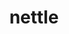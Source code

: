 ---
title: "nettle"
layout: cache
categories: [package, develop]
meta: {"versions": ["3.9.1"], "compilers": ["apple-clang@=15.0.0", "gcc@=10.2.1", "gcc@=10.5.0", "gcc@=11.4.0", "gcc@=13.3.0", "gcc@=7.5.0"], "oss": ["centos7", "rhel8", "ubuntu18.04", "ubuntu22.04", "ventura"], "platforms": ["darwin", "linux"], "targets": ["aarch64", "x86_64_v3"], "stacks": ["developer-tools", "developer-tools-aarch64-linux-gnu", "developer-tools-darwin", "developer-tools-manylinux2014", "developer-tools-x86_64_v3-linux-gnu", "hep", "root"], "num_specs": 16, "num_specs_by_stack": {"root": 16, "developer-tools-darwin": 1, "developer-tools-manylinux2014": 1, "developer-tools-x86_64_v3-linux-gnu": 4, "developer-tools-aarch64-linux-gnu": 4, "developer-tools": 2, "hep": 4}}
spec_details: [{"hash": "2hbkxu7a2ofhy7kavmzuhul6yhwbxbnx", "compiler": "apple-clang@=15.0.0", "versions": ["3.9.1"], "os": "ventura", "platform": "darwin", "target": "aarch64", "variants": ["build_system=autotools"], "stacks": ["root", "developer-tools-darwin"], "size": "-", "tarball": "https://binaries.spack.io/develop/build_cache/darwin-ventura-aarch64/apple-clang-15.0.0/nettle-3.9.1/darwin-ventura-aarch64-apple-clang-15.0.0-nettle-3.9.1-2hbkxu7a2ofhy7kavmzuhul6yhwbxbnx.spack"}, {"hash": "esql24223vmifg2nbuljoqdzppkfkufl", "compiler": "gcc@=10.2.1", "versions": ["3.9.1"], "os": "centos7", "platform": "linux", "target": "x86_64_v3", "variants": ["build_system=autotools"], "stacks": ["root", "developer-tools-manylinux2014"], "size": "-", "tarball": "https://binaries.spack.io/develop/build_cache/linux-centos7-x86_64_v3/gcc-10.2.1/nettle-3.9.1/linux-centos7-x86_64_v3-gcc-10.2.1-nettle-3.9.1-esql24223vmifg2nbuljoqdzppkfkufl.spack"}, {"hash": "qjhcmqd7b6ibaelhre7u3y7udt2e5dah", "compiler": "gcc@=10.5.0", "versions": ["3.9.1"], "os": "centos7", "platform": "linux", "target": "x86_64_v3", "variants": ["build_system=autotools"], "stacks": ["root", "developer-tools-x86_64_v3-linux-gnu"], "size": "-", "tarball": "https://binaries.spack.io/develop/build_cache/linux-centos7-x86_64_v3/gcc-10.5.0/nettle-3.9.1/linux-centos7-x86_64_v3-gcc-10.5.0-nettle-3.9.1-qjhcmqd7b6ibaelhre7u3y7udt2e5dah.spack"}, {"hash": "vfv7c2z2neycb5nzkjqgzalglocmgqau", "compiler": "gcc@=10.5.0", "versions": ["3.9.1"], "os": "centos7", "platform": "linux", "target": "x86_64_v3", "variants": ["build_system=autotools"], "stacks": ["root", "developer-tools-x86_64_v3-linux-gnu"], "size": "-", "tarball": "https://binaries.spack.io/develop/build_cache/linux-centos7-x86_64_v3/gcc-10.5.0/nettle-3.9.1/linux-centos7-x86_64_v3-gcc-10.5.0-nettle-3.9.1-vfv7c2z2neycb5nzkjqgzalglocmgqau.spack"}, {"hash": "zvwpfcjzcse7vsdxat4h7xl44cd4py32", "compiler": "gcc@=10.5.0", "versions": ["3.9.1"], "os": "centos7", "platform": "linux", "target": "x86_64_v3", "variants": ["build_system=autotools"], "stacks": ["root", "developer-tools-x86_64_v3-linux-gnu"], "size": "-", "tarball": "https://binaries.spack.io/develop/build_cache/linux-centos7-x86_64_v3/gcc-10.5.0/nettle-3.9.1/linux-centos7-x86_64_v3-gcc-10.5.0-nettle-3.9.1-zvwpfcjzcse7vsdxat4h7xl44cd4py32.spack"}, {"hash": "sj6tazj47apiyrumj2jubcwi5czy7fqe", "compiler": "gcc@=10.5.0", "versions": ["3.9.1"], "os": "centos7", "platform": "linux", "target": "x86_64_v3", "variants": ["build_system=autotools"], "stacks": ["root", "developer-tools-x86_64_v3-linux-gnu"], "size": "-", "tarball": "https://binaries.spack.io/develop/build_cache/linux-centos7-x86_64_v3/gcc-10.5.0/nettle-3.9.1/linux-centos7-x86_64_v3-gcc-10.5.0-nettle-3.9.1-sj6tazj47apiyrumj2jubcwi5czy7fqe.spack"}, {"hash": "5brpgwh55whpij4dqt5w5ty2qbpqa7lc", "compiler": "gcc@=13.3.0", "versions": ["3.9.1"], "os": "rhel8", "platform": "linux", "target": "aarch64", "variants": ["build_system=autotools"], "stacks": ["root", "developer-tools-aarch64-linux-gnu"], "size": "-", "tarball": "https://binaries.spack.io/develop/build_cache/linux-rhel8-aarch64/gcc-13.3.0/nettle-3.9.1/linux-rhel8-aarch64-gcc-13.3.0-nettle-3.9.1-5brpgwh55whpij4dqt5w5ty2qbpqa7lc.spack"}, {"hash": "reysrsdgjzp6molpifkj7aec55bkvjtr", "compiler": "gcc@=13.3.0", "versions": ["3.9.1"], "os": "rhel8", "platform": "linux", "target": "aarch64", "variants": ["build_system=autotools"], "stacks": ["root", "developer-tools-aarch64-linux-gnu"], "size": "-", "tarball": "https://binaries.spack.io/develop/build_cache/linux-rhel8-aarch64/gcc-13.3.0/nettle-3.9.1/linux-rhel8-aarch64-gcc-13.3.0-nettle-3.9.1-reysrsdgjzp6molpifkj7aec55bkvjtr.spack"}, {"hash": "rom4oxi7j7p7e3z44k4l2irop3cwn4vg", "compiler": "gcc@=13.3.0", "versions": ["3.9.1"], "os": "rhel8", "platform": "linux", "target": "aarch64", "variants": ["build_system=autotools"], "stacks": ["root", "developer-tools-aarch64-linux-gnu"], "size": "-", "tarball": "https://binaries.spack.io/develop/build_cache/linux-rhel8-aarch64/gcc-13.3.0/nettle-3.9.1/linux-rhel8-aarch64-gcc-13.3.0-nettle-3.9.1-rom4oxi7j7p7e3z44k4l2irop3cwn4vg.spack"}, {"hash": "eg76v4peyc3u65sx4mgxajdsb76pqtey", "compiler": "gcc@=13.3.0", "versions": ["3.9.1"], "os": "rhel8", "platform": "linux", "target": "aarch64", "variants": ["build_system=autotools"], "stacks": ["root", "developer-tools-aarch64-linux-gnu"], "size": "-", "tarball": "https://binaries.spack.io/develop/build_cache/linux-rhel8-aarch64/gcc-13.3.0/nettle-3.9.1/linux-rhel8-aarch64-gcc-13.3.0-nettle-3.9.1-eg76v4peyc3u65sx4mgxajdsb76pqtey.spack"}, {"hash": "zga66kpyenifg7tdfgjvnz3bqkgojhsp", "compiler": "gcc@=7.5.0", "versions": ["3.9.1"], "os": "ubuntu18.04", "platform": "linux", "target": "x86_64_v3", "variants": ["build_system=autotools"], "stacks": ["root", "developer-tools"], "size": "-", "tarball": "https://binaries.spack.io/develop/build_cache/linux-ubuntu18.04-x86_64_v3/gcc-7.5.0/nettle-3.9.1/linux-ubuntu18.04-x86_64_v3-gcc-7.5.0-nettle-3.9.1-zga66kpyenifg7tdfgjvnz3bqkgojhsp.spack"}, {"hash": "qzcetbjb7qetq7ibx32brohube4tdj2s", "compiler": "gcc@=7.5.0", "versions": ["3.9.1"], "os": "ubuntu18.04", "platform": "linux", "target": "x86_64_v3", "variants": ["build_system=autotools"], "stacks": ["root", "developer-tools"], "size": "-", "tarball": "https://binaries.spack.io/develop/build_cache/linux-ubuntu18.04-x86_64_v3/gcc-7.5.0/nettle-3.9.1/linux-ubuntu18.04-x86_64_v3-gcc-7.5.0-nettle-3.9.1-qzcetbjb7qetq7ibx32brohube4tdj2s.spack"}, {"hash": "hgrbnrhv4zsxiacyy77axt4i5cxzge5h", "compiler": "gcc@=11.4.0", "versions": ["3.9.1"], "os": "ubuntu22.04", "platform": "linux", "target": "x86_64_v3", "variants": ["build_system=autotools"], "stacks": ["root", "hep"], "size": "-", "tarball": "https://binaries.spack.io/develop/build_cache/linux-ubuntu22.04-x86_64_v3/gcc-11.4.0/nettle-3.9.1/linux-ubuntu22.04-x86_64_v3-gcc-11.4.0-nettle-3.9.1-hgrbnrhv4zsxiacyy77axt4i5cxzge5h.spack"}, {"hash": "n6qnwmsnaqqtlyit6qxa3c3nn2b3vlfd", "compiler": "gcc@=11.4.0", "versions": ["3.9.1"], "os": "ubuntu22.04", "platform": "linux", "target": "x86_64_v3", "variants": ["build_system=autotools"], "stacks": ["root", "hep"], "size": "-", "tarball": "https://binaries.spack.io/develop/build_cache/linux-ubuntu22.04-x86_64_v3/gcc-11.4.0/nettle-3.9.1/linux-ubuntu22.04-x86_64_v3-gcc-11.4.0-nettle-3.9.1-n6qnwmsnaqqtlyit6qxa3c3nn2b3vlfd.spack"}, {"hash": "gnc5jef33u4ipgdm5brltgfv6brcdjp3", "compiler": "gcc@=11.4.0", "versions": ["3.9.1"], "os": "ubuntu22.04", "platform": "linux", "target": "x86_64_v3", "variants": ["build_system=autotools"], "stacks": ["root", "hep"], "size": "-", "tarball": "https://binaries.spack.io/develop/build_cache/linux-ubuntu22.04-x86_64_v3/gcc-11.4.0/nettle-3.9.1/linux-ubuntu22.04-x86_64_v3-gcc-11.4.0-nettle-3.9.1-gnc5jef33u4ipgdm5brltgfv6brcdjp3.spack"}, {"hash": "j5qtwhk3zvvrwdcftlgectacgnko6yhv", "compiler": "gcc@=11.4.0", "versions": ["3.9.1"], "os": "ubuntu22.04", "platform": "linux", "target": "x86_64_v3", "variants": ["build_system=autotools"], "stacks": ["root", "hep"], "size": "-", "tarball": "https://binaries.spack.io/develop/build_cache/linux-ubuntu22.04-x86_64_v3/gcc-11.4.0/nettle-3.9.1/linux-ubuntu22.04-x86_64_v3-gcc-11.4.0-nettle-3.9.1-j5qtwhk3zvvrwdcftlgectacgnko6yhv.spack"}]
---